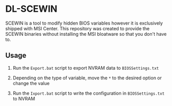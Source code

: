 # DL-SCEWIN

SCEWIN is a tool to modify hidden BIOS variables however it is exclusively shipped with MSI Center. This repository was created to provide the SCEWIN binaries without installing the MSI bloatware so that you don't have to.

## Usage

1. Run the ``Export.bat`` script to export NVRAM data to ``BIOSSettings.txt``

2. Depending on the type of variable, move the ``*`` to the desired option or change the value

3. Run the ``Ixport.bat`` script to write the configuration in ``BIOSSettings.txt`` to NVRAM
